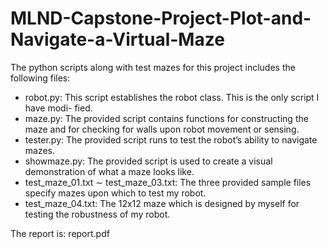 # MLND-Capstone-Project-Plot-and-Navigate-a-Virtual-Maze

The python scripts along with test mazes for this project includes the following files:

* robot.py: This script establishes the robot class. This is the only script I have modi- fied.
* maze.py: The provided script contains functions for constructing the maze and for checking for walls upon robot movement or sensing.
* tester.py: The provided script runs to test the robot’s ability to navigate mazes.
* showmaze.py: The provided script is used to create a visual demonstration of what a maze looks like.
* test_maze_01.txt ∼ test_maze_03.txt: The three provided sample files specify mazes upon which to test my robot.
* test_maze_04.txt: The 12x12 maze which is designed by myself for testing the robustness of my robot.

The report is: report.pdf
